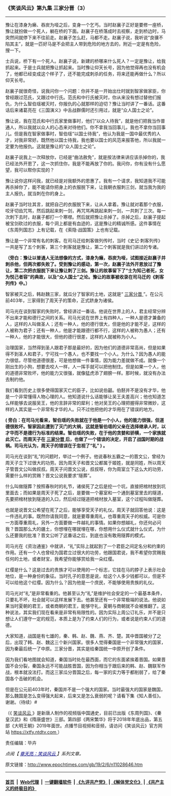 ### 《笑谈风云》第九集 三家分晋（3）
------------------------

<p>
 豫让在漆身为癞、吞炭为哑之后，变身一个乞丐。当时赵襄子正好是要修一座桥，豫让就扮做一个死人，躺在桥的下面。赵襄子在桥落成时去视察，走到桥边时，马突然间就停下来不往前走。赵襄子怎么赶，马都不走。赵襄子说，我听说“良骥不陷其主”，就是一匹好马是不会把主人带到危险的地方去的，附近一定是有危险，搜一下。
</p>
<p>
 士兵说，桥下有一个死人。赵襄子说，新建的桥哪来什么死人？一定是豫让，给我抓起来。于是士兵就把豫让抓起来。当时豫让仰天长号，因为他觉得再也没有机会了，他都已经变成这个样子了，还不能完成刺杀的任务，将来还能再做什么？所以仰天长号。
</p>
<p>
 赵襄子就很奇怪，说我问你一个问题：你并不是一开始出仕时就到智家做家臣，你曾经跟过范氏，又跟过中行氏。范氏和中行氏被灭时，你从来没有想过替他们报仇，为什么智伯瑶被灭时，你报仇的心就那样的迫切？豫让当时讲了一番话。这番话后来诸葛亮在《三国演义》中舌战群儒时还引用过，就是“众人国士之论”。
</p>
<p>
 豫让说，我在范氏和中行氏家里做事时，他们“以众人待我”，就是他们把我当作普通人，所以我就以众人的心态来对待他们。你不拿我当回事儿，我也不拿你当回事儿。但是我在智家做事时，智伯瑶“以国士待我”，他认为我是一国中最优秀的人才，对我非常好。既然他以国士待我，我也要以国士的风范来报答他，所以我就一定要为他报仇。这就是豫让的“众人国士之论”。
</p>
<p>
 赵襄子说我上一次释放你，已经是“曲法赦免”，就是按法律来讲应该杀掉你的，我已经法外开恩了，这一次抓住你，我是不能再放了你的。我问你，你有没有什么愿望，我可以帮你实现的？
</p>
<p>
 豫让说你这样问我，就已经是对我额外的恩惠了。我有一个请求，我知道我不可能再杀掉你了，能不能请你把身上的衣服脱下来，让我朝衣服刺三剑，就当我为我的主人报仇，就当刺在你的身上。
</p>
<p>
 赵襄子当时壮其言，就把自己的衣服脱下来，让从人拿着。豫让就对着那个衣服，咬牙切齿咒骂，然后跳起来刺一剑，再咒骂再跳起来刺一剑，一共刺了三次。每一次刺下去时，赵襄子都打一个寒噤。然后就把豫让杀掉了。杀掉之后，赵襄子提起被宝剑砍过的衣服，每个洞上都是有血迹的，这是豫让的精诚所感。这件事情在《东周列国志》上有记载，在《索隐‧战国策》上也有记载。
</p>
<p>
 豫让是一个非常有名的刺客。在司马迁给刺客做列传时，当时《史记‧刺客列传》一共是写了五个刺客，第三个刺客就是豫让，第二个刺客就是我们讲过的专诸。
</p>
<p>
 <strong>
  （旁白：豫让以普通人无法想像的方式，漆身为癞，吞炭为哑，试图接近赵襄子并刺杀他，但两次都失败了。受到豫让的感动，第一次，赵襄子法外开恩放过了豫让，第二次把衣服脱下来让豫让刺了三剑。豫让的故事留下了“士为知己者死，女为悦己者容”的典故，以及“众人国士”之论。豫让的故事被收录在司马迁的《刺客列传》中。）
 </strong>
</p>
<p>
 智家被灭之后，韩赵魏三家，就瓜分了智家的土地，这就是“
 <a href="http://www.epochtimes.com/gb/tag/%E4%B8%89%E5%AE%B6%E5%88%86%E6%99%8B.html">
  三家分晋
 </a>
 ”。在公元前403年，三家得到了周天子的策命，正式跻身为诸侯。
</p>
<p>
 司马光在谈到智家的失败时，曾经讲过一番话。他说在世界上的人，君主经常分辨不出来才能和德行之间的关系。司马光说在世界上有四种人，一种人是德才兼备的人，这样的人叫做圣人；还有一种人，他的德行很大，但是他的才能不足，这样的人被称为君子；还有一种人，他是才能跟德行都不行，这样的人被称为愚人；还有一种人，他的才能很大，但他的德行很差，这样的人就被称为小人。
</p>
<p>
 治理国家，当然得到圣人跟君子那是最好的，因为他们的道德非常高尚，但是如果得不到圣人和君子，宁可找一个愚人，也不要找一个小人。为什么？因为愚人的能力很低，尽管他道德很差，可是他想做一件事情，因为能力差就做不成。就像一个刚出生的小狗，想要去咬人一样，人一挥手就可以把他制住。但是如果一个人，他的道德非常败坏，他的能力又很强，就像猛虎添了翅膀一样。那时候，就没有办法去制约他。
</p>
<p>
 我们看到历史上很多使得国家灭亡的臣子，比如说伯嚭。伯噽并不是没有才华，他是一个非常懂得人物心理的人。他知道说什么话能够让吴王夫差高兴；他也知道怎么样能够去说服吴王，他的言辞非常的犀利；他对吴王的心理把握得非常微妙，这样的人其实是一个非常有才华的人。只不过他把他的才华用在了错误的地方。
</p>
<p>
 <strong>
  (
 </strong>
 <strong>
  旁白：在司马光看来，智伯瑶的失败就在于他是一个小人，他的能力很强，但道德很败坏。智家因此遭到了灭门的大祸，这就是智伯瑶的父亲在选择继承人时，以才华而不是德行为标准的结果。智伯瑶的失败，在于他的贪婪和骄横，一个家族就此灭亡。而周天子在
  <a href="http://www.epochtimes.com/gb/tag/%E4%B8%89%E5%AE%B6%E5%88%86%E6%99%8B.html">
   三家分晋
  </a>
  后，也做了一个错误的决定，开启了战国时期的战祸。司马光认为，周天子的错误在于忽视了“礼”
 </strong>
 <strong>
  )
 </strong>
 <strong>
  。
 </strong>
</p>
<p>
 司马光在谈到“礼”的问题时，举过一个例子。他说春秋五霸之一的晋文公，曾经为周天子立下过很大的功劳。因为周天子和晋文公都属于姬姓，就是同姓，所以周天子管晋文公叫做叔叔。周天子问晋文公说，叔叔呀，你为周室立下这么大的功劳，需要什么样的赏赐？晋文公说我要求“隧葬”。
</p>
<p>
 什么叫做隧葬？按照春秋时的礼节，诸侯死了之后是挖一个坑，直接把棺材放到坑里面去；而如果是周天子死了之后，是要做一个墓室和一个通到墓室里去的隧道，先要把棺材放到隧道的入口，然后经过隧道把棺材放入墓室，这个过程叫做隧葬。
</p>
<p>
 也就是说晋文公希望在死了之后，能够享受天子的礼仪。周天子就回答他说：这是一件违礼的事。既然你请我同意，就是要尊重周礼，也尊重周天子的权威。可是你一方面尊重周礼，另外一方面要做一件越礼的事情。如果你想越礼，你还何必问我？晋国那么大的疆土，你想埋在哪就埋在哪，你想用什么仪式就什么仪式，为什么还要我的批准？晋文公听了这番话之后，到底也没有敢用隧葬的模式。
</p>
<p>
 司马光在《资治通鉴》中就讲，“礼”实际上就起到了一个君臣之间定名分和约束的作用。还有一个人也曾经为国君立过很大的功劳，他跟国君说，我不希望你赏赐我任何的土地，或者财宝，我希望你能够赏给我一朵红缨。
</p>
<p>
 红缨是什么？这是过去的贵族才可以使用的一个标志，它挂在马的脖子上表示社会地位，是一种身份的象征。当时孔子的意思是说，给这个人多少钱都可以，但是不可以给他这个红缨。因为什么？因为他是一个庶民，不能够使用贵族的礼仪。
</p>
<p>
 司马光对“礼”是非常看重的。他甚至认为“礼”是维护社会安定的一个最基本条件，只要礼不坏，社会就可以这样发展下去。他甚至还有一个非常极端的说法。他说如果当时夏朝的君王，或者商朝的君王，能够守礼，夏朝与商朝就不会被推翻了。这种说法，其实我们现在看来是非常有局限性的。因为实际上周公订礼乐，并不是只想让人们遵守一定的规范，本质上是为了约束人们的行为，或者说是约束人们的道德。
</p>
<p>
 大家知道，战国是有七雄的，秦、韩、赵、魏、燕、齐、楚。其中晋国被分了之后，出现了韩、赵、魏这三个新兴国家。很多人觉得秦国是一个非常强大的国家，因为秦最后统一了中原。三家分晋，其实是给秦国统一中原开创了条件。
</p>
<p>
 因为我们看地图就会知道，秦国当时处在最西面，而它的东面紧挨着晋国。如果晋国不会分裂，秦国永远不可能战胜晋国，因为你相当于跟后来的韩、赵、魏联军作战，根本就没法打。而这三家瓜分晋国之后，每一家的实力等于都削弱了，给了秦国各个击破的机会。
</p>
<p>
 但是在公元前403年时，秦国并不是一个强大的国家。当时最强大的国家是魏国，那么魏国是怎么变得强大起来，后来又是怎么衰弱的呢？请看下集《知人善任》。谢谢。（待续）#
</p>
<p>
 （《
 <a href="http://www.epochtimes.com/gb/tag/%E7%AC%91%E8%B0%88%E9%A3%8E%E4%BA%91.html">
  笑谈风云
 </a>
 》是新唐人制作的视频版中国通史，目前已出版《东周列国》、《秦皇汉武》和《隋唐盛世》三部。第四部《两宋繁华》将于2018年年底出品，第五部《大明王朝》2019年面世。点播节目视频和音频，请访问《笑谈风云》官方网站
 <a href="https://xtfy.ntdtv.com" rel="noopener noreferrer" target="_blank">
  https://xtfy.ntdtv.com
 </a>
 ）
</p>
<p>
 责任编辑：毕卉
</p>
<p>
 <em>
  点阅【
  <span style="color: #000080;">
   <a href="http://www.epochtimes.com/gb/tag/%E7%AB%A0%E5%A4%A9%E4%BA%AE%EF%BC%9A%E7%AC%91%E8%AB%87%E9%A2%A8%E9%9B%B2.html" style="color: #000080;">
    章天亮：笑谈风云
   </a>
  </span>
  】系列文章。
 </em>
</p>

原文链接：http://www.epochtimes.com/gb/19/2/6/n11028646.htm


------------------------
#### [首页](https://github.com/gfw-breaker/banned-news/blob/master/README.md) &nbsp;|&nbsp; [Web代理](https://github.com/labour-camp/helloworld) &nbsp;|&nbsp; [一键翻墙软件](https://github.com/gfw-breaker/nogfw/blob/master/README.md) &nbsp;| [《九评共产党》](https://github.com/gfw-breaker/9ping.md/blob/master/README.md#九评之一评共产党是什么) | [《解体党文化》](https://github.com/gfw-breaker/jtdwh.md/blob/master/README.md) | [《共产主义的终极目的》](https://github.com/gfw-breaker/gczydzjmd.md/blob/master/README.md)


